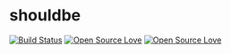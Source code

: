 # shouldbe

[![Build Status](https://travis-ci.com/knowbee/shouldbe.svg?token=yN9jXnk59suszMqNsJJb&branch=master)](https://travis-ci.com/knowbee/shouldbe)
[![Open Source Love](https://badges.frapsoft.com/os/v1/open-source.svg?v=102)](https://github.com/ellerbrock/open-source-badge/)
[![Open Source Love](https://badges.frapsoft.com/os/mit/mit.svg?v=102)](https://github.com/ellerbrock/open-source-badge/)
